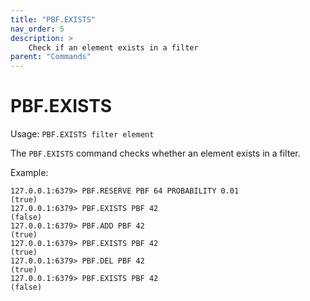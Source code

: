 ```yaml
---
title: "PBF.EXISTS"
nav_order: 5
description: >
    Check if an element exists in a filter
parent: "Commands"
---
```


# PBF.EXISTS

Usage: `PBF.EXISTS filter element`

The `PBF.EXISTS` command checks whether an element exists in a filter.

Example:
```
127.0.0.1:6379> PBF.RESERVE PBF 64 PROBABILITY 0.01
(true)
127.0.0.1:6379> PBF.EXISTS PBF 42
(false)
127.0.0.1:6379> PBF.ADD PBF 42
(true)
127.0.0.1:6379> PBF.EXISTS PBF 42
(true)
127.0.0.1:6379> PBF.DEL PBF 42
(true)
127.0.0.1:6379> PBF.EXISTS PBF 42
(false)
```